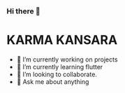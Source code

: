 ### Hi there 👋
# KARMA KANSARA

- 🔭 I’m currently working on projects
- 🌱 I’m currently learning flutter
- 👯 I’m looking to collaborate.
- 💬 Ask me about anything

